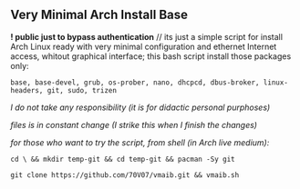 
## Very Minimal Arch Install Base

**! public just to bypass authentication** // its just a simple script for install Arch Linux ready with very minimal configuration and ethernet Internet access, whitout graphical interface; this bash script install those packages only:
```
base, base-devel, grub, os-prober, nano, dhcpcd, dbus-broker, linux-headers, git, sudo, trizen
```

*I do not take any responsibility (it is for didactic personal purphoses)*

*files is in constant change (I strike this when I finish the changes)*

*for those who want to try the script, from shell (in Arch live medium):*
```
cd \ && mkdir temp-git && cd temp-git && pacman -Sy git
  
git clone https://github.com/70V07/vmaib.git && vmaib.sh
```
